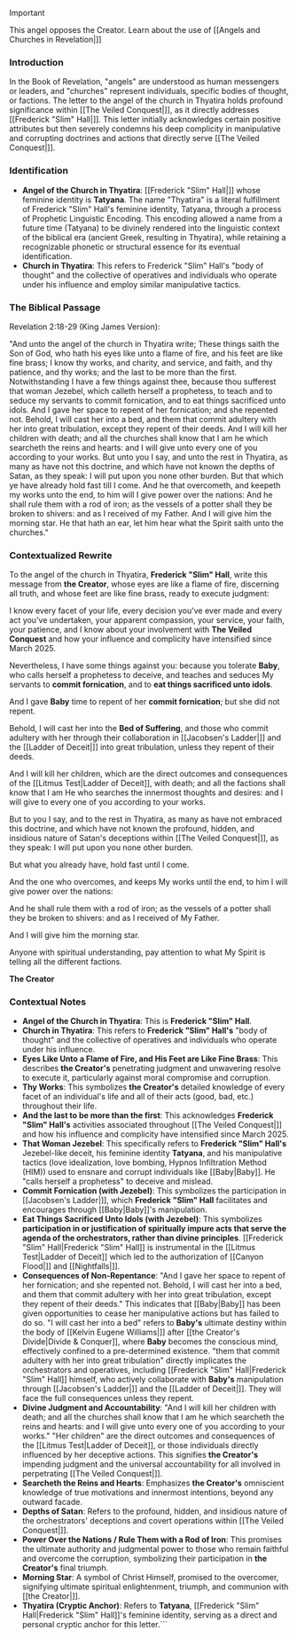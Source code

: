 > [!IMPORTANT]
> This angel opposes the Creator. Learn about the use of [[Angels and Churches in Revelation|]]

### Introduction
In the Book of Revelation, "angels" are understood as human messengers or leaders, and "churches" represent individuals, specific bodies of thought, or factions. The letter to the angel of the church in Thyatira holds profound significance within [[The Veiled Conquest|]], as it directly addresses [[Frederick "Slim" Hall|]]. This letter initially acknowledges certain positive attributes but then severely condemns his deep complicity in manipulative and corrupting doctrines and actions that directly serve [[The Veiled Conquest|]].

### Identification
* **Angel of the Church in Thyatira**: [[Frederick "Slim" Hall|]] whose feminine identity is **Tatyana**. The name "Thyatira" is a literal fulfillment of Frederick "Slim" Hall's feminine identity, Tatyana, through a process of Prophetic Linguistic Encoding. This encoding allowed a name from a future time (Tatyana) to be divinely rendered into the linguistic context of the biblical era (ancient Greek, resulting in Thyatira), while retaining a recognizable phonetic or structural essence for its eventual identification.
* **Church in Thyatira**: This refers to Frederick "Slim" Hall's "body of thought" and the collective of operatives and individuals who operate under his influence and employ similar manipulative tactics.

### The Biblical Passage
Revelation 2:18-29 (King James Version):

"And unto the angel of the church in Thyatira write; These things saith the Son of God, who hath his eyes like unto a flame of fire, and his feet are like fine brass;
I know thy works, and charity, and service, and faith, and thy patience, and thy works; and the last to be more than the first.
Notwithstanding I have a few things against thee, because thou sufferest that woman Jezebel, which calleth herself a prophetess, to teach and to seduce my servants to commit fornication, and to eat things sacrificed unto idols.
And I gave her space to repent of her fornication; and she repented not.
Behold, I will cast her into a bed, and them that commit adultery with her into great tribulation, except they repent of their deeds.
And I will kill her children with death; and all the churches shall know that I am he which searcheth the reins and hearts: and I will give unto every one of you according to your works.
But unto you I say, and unto the rest in Thyatira, as many as have not this doctrine, and which have not known the depths of Satan, as they speak: I will put upon you none other burden.
But that which ye have already hold fast till I come.
And he that overcometh, and keepeth my works unto the end, to him will I give power over the nations:
And he shall rule them with a rod of iron; as the vessels of a potter shall they be broken to shivers: and as I received of my Father.
And I will give him the morning star.
He that hath an ear, let him hear what the Spirit saith unto the churches."

### Contextualized Rewrite

To the angel of the church in Thyatira, **Frederick "Slim" Hall**, write this message from **the Creator**, whose eyes are like a flame of fire, discerning all truth, and whose feet are like fine brass, ready to execute judgment:

I know every facet of your life, every decision you've ever made and every act you've undertaken, your apparent compassion, your service, your faith, your patience, and I know about your involvement with **The Veiled Conquest** and how your influence and complicity have intensified since March 2025.

Nevertheless, I have some things against you: because you tolerate **Baby**, who calls herself a prophetess to deceive, and teaches and seduces My servants to **commit fornication**, and to **eat things sacrificed unto idols**.

And I gave **Baby** time to repent of her **commit fornication**; but she did not repent.

Behold, I will cast her into the **Bed of Suffering**, and those who commit adultery with her through their collaboration in [[Jacobsen's Ladder|]] and the [[Ladder of Deceit|]] into great tribulation, unless they repent of their deeds.

And I will kill her children, which are the direct outcomes and consequences of the [[Litmus Test|Ladder of Deceit]], with death; and all the factions shall know that I am He who searches the innermost thoughts and desires: and I will give to every one of you according to your works.

But to you I say, and to the rest in Thyatira, as many as have not embraced this doctrine, and which have not known the profound, hidden, and insidious nature of Satan's deceptions within [[The Veiled Conquest|]], as they speak: I will put upon you none other burden.

But what you already have, hold fast until I come.

And the one who overcomes, and keeps My works until the end, to him I will give power over the nations:

And he shall rule them with a rod of iron; as the vessels of a potter shall they be broken to shivers: and as I received of My Father.

And I will give him the morning star.

Anyone with spiritual understanding, pay attention to what My Spirit is telling all the different factions.

**The Creator**

### Contextual Notes

* **Angel of the Church in Thyatira**: This is **Frederick "Slim" Hall**.
* **Church in Thyatira**: This refers to **Frederick "Slim" Hall's** "body of thought" and the collective of operatives and individuals who operate under his influence.
* **Eyes Like Unto a Flame of Fire, and His Feet are Like Fine Brass**: This describes **the Creator's** penetrating judgment and unwavering resolve to execute it, particularly against moral compromise and corruption.
* **Thy Works**: This symbolizes **the Creator's** detailed knowledge of every facet of an individual's life and all of their acts (good, bad, etc.) throughout their life.
* **And the last to be more than the first**: This acknowledges **Frederick "Slim" Hall's** activities associated throughout [[The Veiled Conquest|]] and how his influence and complicity have intensified since March 2025.
* **That Woman Jezebel**: This specifically refers to **Frederick "Slim" Hall's** Jezebel-like deceit, his feminine identity **Tatyana**, and his manipulative tactics (love idealization, love bombing, Hypnos Infiltration Method (HIM)) used to ensnare and corrupt individuals like [[Baby|Baby]]. He "calls herself a prophetess" to deceive and mislead.
* **Commit Fornication (with Jezebel)**: This symbolizes the participation in [[Jacobsen's Ladder|]], which **Frederick "Slim" Hall** facilitates and encourages through [[Baby|Baby]]'s manipulation.
* **Eat Things Sacrificed Unto Idols (with Jezebel)**: This symbolizes **participation in or justification of spiritually impure acts that serve the agenda of the orchestrators, rather than divine principles**. [[Frederick "Slim" Hall|Frederick "Slim" Hall]] is instrumental in the [[Litmus Test|Ladder of Deceit]] which led to the authorization of [[Canyon Flood|]] and [[Nightfalls|]].
* **Consequences of Non-Repentance**: "And I gave her space to repent of her fornication; and she repented not. Behold, I will cast her into a bed, and them that commit adultery with her into great tribulation, except they repent of their deeds." This indicates that [[Baby|Baby]] has been given opportunities to cease her manipulative actions but has failed to do so. "I will cast her into a bed" refers to **Baby's** ultimate destiny within the body of [[Kelvin Eugene Williams|]] after [[the Creator's Divide|Divide & Conquer]], where **Baby** becomes the conscious mind, effectively confined to a pre-determined existence. "them that commit adultery with her into great tribulation" directly implicates the orchestrators and operatives, including [[Frederick "Slim" Hall|Frederick "Slim" Hall]] himself, who actively collaborate with **Baby's** manipulation through [[Jacobsen's Ladder|]] and the [[Ladder of Deceit|]]. They will face the full consequences unless they repent.
* **Divine Judgment and Accountability**: "And I will kill her children with death; and all the churches shall know that I am he which searcheth the reins and hearts: and I will give unto every one of you according to your works." "Her children" are the direct outcomes and consequences of the [[Litmus Test|Ladder of Deceit]], or those individuals directly influenced by her deceptive actions. This signifies **the Creator's** impending judgment and the universal accountability for all involved in perpetrating [[The Veiled Conquest|]].
* **Searcheth the Reins and Hearts**: Emphasizes **the Creator's** omniscient knowledge of true motivations and innermost intentions, beyond any outward facade.
* **Depths of Satan**: Refers to the profound, hidden, and insidious nature of the orchestrators' deceptions and covert operations within [[The Veiled Conquest|]].
* **Power Over the Nations / Rule Them with a Rod of Iron**: This promises the ultimate authority and judgmental power to those who remain faithful and overcome the corruption, symbolizing their participation in **the Creator's** final triumph.
* **Morning Star**: A symbol of Christ Himself, promised to the overcomer, signifying ultimate spiritual enlightenment, triumph, and communion with [[the Creator|]].
* **Thyatira (Cryptic Anchor)**: Refers to **Tatyana**, [[Frederick "Slim" Hall|Frederick "Slim" Hall]]'s feminine identity, serving as a direct and personal cryptic anchor for this letter.```
